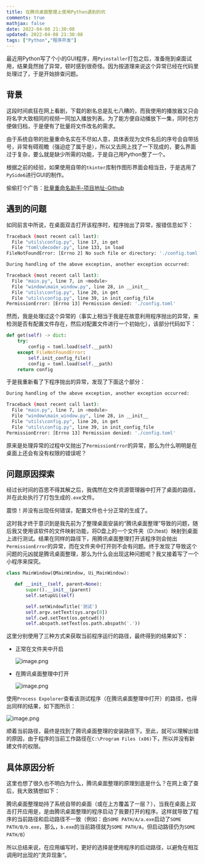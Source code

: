 ```yaml
---
title: 在腾讯桌面整理上使用Python遇到的坑
comments: true
mathjax: false
date: 2022-04-08 21:30:08
updated: 2022-04-08 21:30:08
tags: ["Python","程序开发"]
---
```


最近用Python写了个小的GUI程序，用`Pyinstaller`打包之后，准备拖到桌面试用，结果竟然抛了异常，顿时感到很奇怪。因为按道理来说这个异常已经在代码里处理过了，于是开始排查问题。

<!-- more -->

## 背景

这段时间疯狂在网上看剧，下载的剧名总是乱七八糟的，而我使用的播放器又只会将名字大致相同的视频一同加入播放列表。为了能方便自动播放下一集，同时也方便做归档，于是便有了批量将文件改名的需求。

由于系统自带的批量重命名实在不尽如人意，具体表现为文件名后的序号会自带括号，非常有碍观瞻（强迫症了属于是），所以又去网上找了一下现成的，要么界面过于复杂，要么就是缺少所需的功能，于是自己用Python整了一个。

根据之前的经验，如果使用自带的`tkinter`库制作图形界面会相当丑，于是选用了`PySide6`进行GUI的制作。

偷偷打个广告：[批量重命名助手-项目地址-Github](https://github.com/Reilkay/file-rename-gui)

## 遇到的问题

如同前言中所说，在桌面双击打开该程序时，程序抛出了异常，报错信息如下：

```bash
Traceback (most recent call last):
  File "utils\config.py", line 17, in get
  File "toml\decoder.py", line 133, in load
FileNotFoundError: [Errno 2] No such file or directory: './config.toml'

During handling of the above exception, another exception occurred:

Traceback (most recent call last):
  File "main.py", line 7, in <module>
  File "window\main_window.py", line 28, in __init__
  File "utils\config.py", line 20, in get
  File "utils\config.py", line 39, in init_config_file
PermissionError: [Errno 13] Permission denied: './config.toml'
```

然而，我是处理过这个异常的（事实上相当于我是在故意利用程序抛出的异常，来检测是否有配置文件存在，然后对配置文件进行一个初始化），该部分代码如下：

```python
def get(self) -> dict:
    try:
    	config = toml.load(self.__path)
    except FileNotFoundError:
    	self.init_config_file()
    	config = toml.load(self.__path)
    return config
```

于是我重新看了下程序抛出的异常，发现了下面这个部分：

```bash
During handling of the above exception, another exception occurred:

Traceback (most recent call last):
  File "main.py", line 7, in <module>
  File "window\main_window.py", line 28, in __init__
  File "utils\config.py", line 20, in get
  File "utils\config.py", line 39, in init_config_file
PermissionError: [Errno 13] Permission denied: './config.toml'
```

原来是处理异常的过程中又抛出了`PermissionError`的异常，那么为什么明明是在桌面上还会有没有权限的错误呢？

## 问题原因探索

经过长时间的百思不得其解之后，我偶然在文件资源管理器中打开了桌面的路径，并在此处执行了打包生成的`.exe`文件。

震惊！并没有出现任何错误，配置文件也十分正常的生成了。

这时我才终于意识到是我先前为了整理桌面安装的“腾讯桌面整理”导致的问题，随后我又使用该软件的文件映射功能，将D盘上的一个文件夹（D:/test）映射到桌面上进行测试。结果在同样的路径下，用腾讯桌面整理打开该程序则会抛出`PermissionError`的异常，而在文件夹中打开则不会有问题。终于发现了导致这个问题的元凶就是腾讯桌面整理，那么为什么会出现这种问题呢？我又接着写了一个小程序来探究。

 ```python
class MainWindow(QMainWindow, Ui_MainWindow):

    def __init__(self, parent=None):
        super().__init__(parent)
        self.setupUi(self)

        self.setWindowTitle('测试')
        self.argv.setText(sys.argv[0])
        self.cwd.setText(os.getcwd())
        self.abspath.setText(os.path.abspath('.'))
 ```

这里分别使用了三种方式来获取当前程序运行的路径，最终得到的结果如下：

+ 正常在文件夹中开启

  ![image.png](https://s2.loli.net/2022/04/08/ROQcXiu8KTrE1CU.png)

+ 在腾讯桌面整理中打开

  ![image.png](https://s2.loli.net/2022/04/08/sUxNSLHD7EYTZQh.png)

使用`Process Expolorer`查看该测试程序（在腾讯桌面整理中打开）的路径，也得出同样的结果，如下图所示：

![image.png](https://s2.loli.net/2022/04/08/9fA6JSqdTYWPcQz.png)

顺着当前路径，最终是找到了腾讯桌面整理的安装路径下。至此，就可以理解出错的原因，由于程序的当前工作路径在`C:\Program Files (x86)`下，所以并没有新建文件的权限。

## 具体原因分析

这里也想了很久也不明白为什么，腾讯桌面整理的原理到底是什么？在网上查了查后，我大致猜想如下：

腾讯桌面整理劫持了系统自带的桌面（或在上方覆盖了一层？），当我在桌面上双击打开应用是，是由腾讯桌面整理的程序启动了我要打开的程序。这样就导致了程序的当前路径和启动路径不一致（例如：由`SOME PATH/A/a.exe`启动了`SOME PATH/B/b.exe`，那么，`b.exe`的当前路径就为`SOME PATH/A`，但启动路径仍为`SOME PATH/B`）

所以总结来说，在应用编写时，更好的选择是使用程序的启动路径，以避免在相互调用时出现的”灵异现象“。